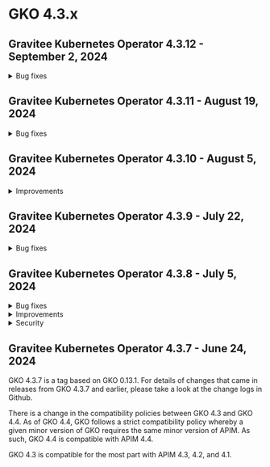 # GKO 4.3.x

## Gravitee Kubernetes Operator 4.3.12 - September 2, 2024

<details>

<summary>Bug fixes</summary>

* Application description should be mandatory [#9963](https://github.com/gravitee-io/issues/issues/9963)

</details>

## Gravitee Kubernetes Operator 4.3.11 - August 19, 2024

<details>

<summary>Bug fixes</summary>

* v2 API properties are not readonly in APIM UI when the API is managed by the operator [#9892](https://github.com/gravitee-io/issues/issues/9892)

</details>

## Gravitee Kubernetes Operator 4.3.10 - August 5, 2024

<details>

<summary>Improvements</summary>

* Make APIM HTTP client timeout configurable [#9890](https://github.com/gravitee-io/issues/issues/9890)

</details>

## Gravitee Kubernetes Operator 4.3.9 - July 22, 2024

<details>

<summary>Bug fixes</summary>

* Execution mode cannot be configured for v2 ApiDefinition resources [#9867](https://github.com/gravitee-io/issues/issues/9867)
* Group gets removed from API on updates when API PO is the group PO [#9846](https://github.com/gravitee-io/issues/issues/9846)

</details>

## Gravitee Kubernetes Operator 4.3.8 - July 5, 2024

<details>

<summary>Bug fixes</summary>

* false values are not persisted for `disable_membership_notifications` in applications [#9847](https://github.com/gravitee-io/issues/issues/9847)
* v2 crd export fails because of unknown plan fields [#9830](https://github.com/gravitee-io/issues/issues/9830)
* v2 API exported as CRD can't be re-imported due to unknown field status [#9824](https://github.com/gravitee-io/issues/issues/9824)

</details>

<details>

<summary>Improvements</summary>

* make image pull policies configurable in helm chart [#9819](https://github.com/gravitee-io/issues/issues/9819)

</details>

<details>

<summary>Security</summary>

* default image tag for Kube RBAC proxy should be upgraded [#9825](https://github.com/gravitee-io/issues/issues/9825)

</details>

## Gravitee Kubernetes Operator 4.3.7 - June 24, 2024

GKO 4.3.7 is a tag based on GKO 0.13.1. For details of changes that came in releases from GKO 4.3.7 and earlier, please take a look at the change logs in Github.

There is a change in the compatibility policies between GKO 4.3 and GKO 4.4. As of GKO 4.4, GKO follows a strict compatibility policy whereby a given minor version of GKO requires the same minor version of APIM. As such, GKO 4.4 is compatible with APIM 4.4.

GKO 4.3 is compatible for the most part with APIM 4.3, 4.2, and 4.1.
